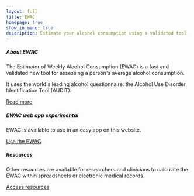 ```yaml
---
layout: full
title: EWAC
homepage: true
show_in_menu: true
description: Estimate your alcohol consumption using a validated tool
---
```



<div class="card-deck">
  <div class="col-md-6 bg-light card">
    <div class="card-body">
      <h5 class="card-title">About EWAC</h5>
      <p class="card-text">The Estimator of Weekly Alcohol Consumption (EWAC) 
         is a fast and validated new tool for assessing
         a person's average alcohol consumption.</p>
         <p>It uses the world's leading
       alcohol questionnaire: the Alcohol Use Disorder Identification Tool (AUDIT).</p>
       <div class="read-more">
       <a href="about">Read more</a>
        </div>
    </div>
  </div>
  <div class="col-md-3 bg-light card">
    <div class="card-body">
      <h5 class="card-title">EWAC web app <span class="badge badge-warning">experimental</span></h5>
      <p>EWAC is available to use in an easy app on this website.</p>
    <div class="read-more">
       <a href="questionnaire">Use the EWAC</a>
       </div>
    </div>
  </div>
  <div class="col-md-3 bg-light card">
    <div class="card-body">
      <h5 class="card-title">Resources</h5>
      <p class="card-text">Other resources are available for researchers and clinicians to calculate
         the EWAC within spreadsheets or electronic medical records.</p>
         <div class="read-more">
                <a href="resources">Access resources</a>
                </div>
    </div>
  </div>
</div>


